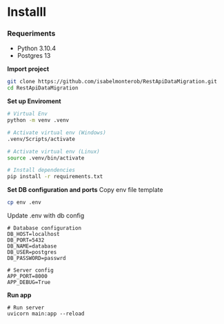# Installl

### Requeriments

- Python 3.10.4
- Postgres 13

**Import project**
```sh
git clone https://github.com/isabelmonterob/RestApiDataMigration.git
cd RestApiDataMigration
```
**Set up Enviroment**
```sh
# Virtual Env
python -m venv .venv

# Activate virtual env (Windows)
.venv/Scripts/activate

# Activate virtual env (Linux)
source .venv/bin/activate

# Install dependencies
pip install -r requirements.txt
```
**Set DB configuration and ports**
Copy env file template
```bash
cp env .env
```
Update .env with db config
```properties
# Database configuration
DB_HOST=localhost
DB_PORT=5432
DB_NAME=database
DB_USER=postgres
DB_PASSWORD=passwrd

# Server config
APP_PORT=8000
APP_DEBUG=True
```

**Run app**
```shell
# Run server
uvicorn main:app --reload
```

